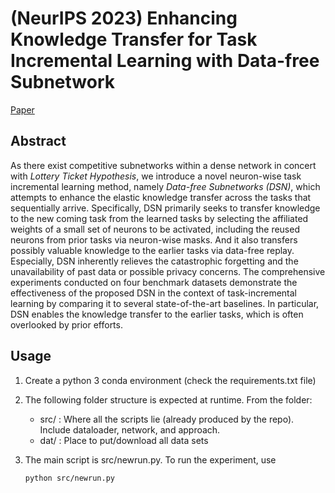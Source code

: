 # (NeurIPS 2023) Enhancing Knowledge Transfer for Task Incremental  Learning with Data-free Subnetwork

[Paper](https://proceedings.neurips.cc/paper_files/paper/2023/hash/d7b3cef7c31b94a4a533db83d01a8882-Abstract-Conference.html)

## Abstract

As there exist competitive subnetworks within a dense network in concert with *Lottery Ticket Hypothesis*, we introduce a novel neuron-wise task incremental learning method, namely *Data-free Subnetworks (DSN)*, which attempts to enhance the elastic knowledge transfer across the tasks that sequentially arrive. Specifically, DSN primarily seeks to transfer knowledge to the new coming task from the learned tasks by selecting the affiliated weights of a small set of neurons to be activated, including the reused neurons from prior tasks via neuron-wise masks. And it also transfers possibly valuable knowledge to the earlier tasks via data-free replay. Especially, DSN inherently relieves the catastrophic forgetting and the unavailability of past data or possible privacy concerns. The comprehensive experiments conducted on four benchmark datasets demonstrate the effectiveness of the proposed DSN in the context of task-incremental learning by comparing it to several state-of-the-art baselines. In particular, DSN enables the knowledge transfer to the earlier tasks, which is often overlooked by prior efforts.

## Usage

1. Create a python 3 conda environment (check the requirements.txt file)

2. The following folder structure is expected at runtime. From the  folder:
   
   - src/ : Where all the scripts lie (already produced by the repo). Include dataloader, network, and approach.
   - dat/ : Place to put/download all data sets

3. The main script is src/newrun.py. To run the experiment, use 
   
   `python src/newrun.py`
